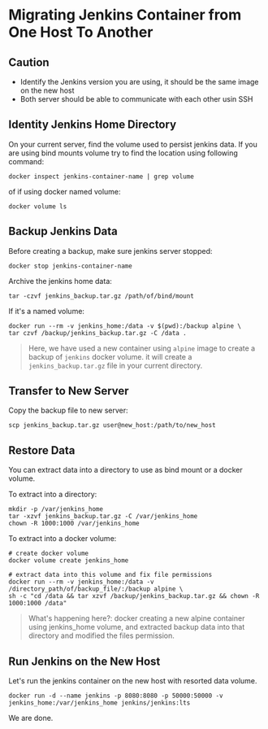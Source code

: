 # Migrating Jenkins Container from One Host To Another

## Caution

- Identify the Jenkins version you are using, it should be the same image on the new host
- Both server should be able to communicate with each other usin SSH

## Identity Jenkins Home Directory

On your current server, find the volume used to persist jenkins data. If you are using bind mounts volume try to find the location using following command:

```shell
docker inspect jenkins-container-name | grep volume
```

of if using docker named volume:

```shell
docker volume ls
```

## Backup Jenkins Data

Before creating a backup, make sure jenkins server stopped:

```shell
docker stop jenkins-container-name
```

Archive the jenkins home data:

```shell
tar -czvf jenkins_backup.tar.gz /path/of/bind/mount
```

If it's a named volume:

```shell
docker run --rm -v jenkins_home:/data -v $(pwd):/backup alpine \
tar czvf /backup/jenkins_backup.tar.gz -C /data .
```

> Here, we have used a new container using `alpine` image to create a backup of `jenkins` docker volume. it will create a `jenkins_backup.tar.gz` file in your current directory.

## Transfer to New Server

Copy the backup file to new server:

```shell
scp jenkins_backup.tar.gz user@new_host:/path/to/new_host
```

## Restore Data

You can extract data into a directory to use as bind mount or a docker volume. 

To extract into a directory:

```shell
mkdir -p /var/jenkins_home
tar -xzvf jenkins_backup.tar.gz -C /var/jenkins_home
chown -R 1000:1000 /var/jenkins_home
```

To extract into a docker volume:

```shell
# create docker volume
docker volume create jenkins_home

# extract data into this volume and fix file permissions
docker run --rm -v jenkins_home:/data -v /directory_path/of/backup_file/:/backup alpine \
sh -c "cd /data && tar xzvf /backup/jenkins_backup.tar.gz && chown -R 1000:1000 /data"
```

> What's happening here?: docker creating a new alpine container using jenkins_home volume, and extracted backup data into that directory and modified the files permission.

## Run Jenkins on the New Host

Let's run the jenkins container on the new host with resorted data volume.

```shell
docker run -d --name jenkins -p 8080:8080 -p 50000:50000 -v jenkins_home:/var/jenkins_home jenkins/jenkins:lts
```

We are done.

